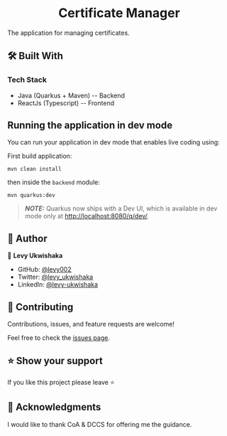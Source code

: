 <div align="center">
  <h1>Certificate Manager</h1>

</div>

The application for managing certificates.


## 🛠 Built With <a name="built-with"></a>

### Tech Stack <a name="tech-stack"></a>

  <ul>
    <li>Java (Quarkus + Maven) -- Backend</li>
    <li>ReactJs (Typescript) -- Frontend</li>
  </ul>

<!-- Features -->

<!-- ### Key Features <a name="key-features"></a> -->


<!-- LIVE DEMO -->

<!-- ## 🚀 Live link <a name="live-demo"></a>

- [Live Link]() -->

## Running the application in dev mode

You can run your application in dev mode that enables live coding using:

First build application:
```shell script
mvn clean install
```

then inside the `backend` module:
```shell script
mvn quarkus:dev
```

> **_NOTE:_**  Quarkus now ships with a Dev UI, which is available in dev mode only at <http://localhost:8080/q/dev/>.

<!-- AUTHORS -->

## 👤 Author <a name="authors"></a>

👤 **Levy Ukwishaka**

- GitHub: [@levy002](https://github.com/levy002)
- Twitter: [@levy_ukwishaka](https://twitter.com/levy_ukwishaka)
- LinkedIn: [@levy-ukwishaka](https://www.linkedin.com/in/levy-ukwishaka/)

<!-- CONTRIBUTING -->

## 🤝 Contributing <a name="contributing"></a>

Contributions, issues, and feature requests are welcome!

Feel free to check the [issues page](../../issues/).

<!-- SUPPORT -->

## ⭐️ Show your support <a name="support"></a>

If you like this project please leave ⭐️ 

<!-- ACKNOWLEDGEMENTS -->

## 🙏 Acknowledgments <a name="acknowledgements"></a>

I would like to thank CoA & DCCS for offering me the guidance.
